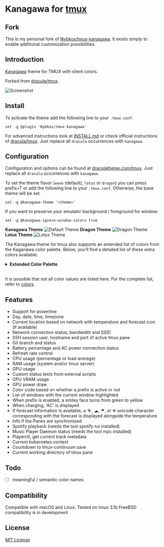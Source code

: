 # Kanagawa for [tmux](https://github.com/tmux/tmux/wiki)

## Fork

This is my personal fork of [Nybkox/tmux-kanagawa](https://github.com/Nybkox/tmux-kanagawa). It
exists simply to enable additional customization possibilities.

## Introduction

[Kanagawa](https://github.com/rebelot/kanagawa.nvim/tree/master) theme for TMUX with silent colors.

Forked from [dracula/tmux](https://github.com/dracula/tmux).

![Screenshot](./screenshot.png)

## Install

To activate the theme add the following line to your `.tmux.conf`.

    set -g @plugin 'Nybkox/tmux-kanagawa'

For advanced instructions look at [INSTALL.md](https://github.com/Nybkox/tmux-kanagawa/blob/master/INSTALL.md) or check official instructions of [dracula/tmux](https://draculatheme.com/tmux). Just replace all `dracula` occurrences with `kanagawa`.

## Configuration

Configuration and options can be found at [draculatheme.com/tmux](https://draculatheme.com/tmux).
Just replace all `dracula` occurrences with `kanagawa`.

To set the theme flavor (`wave` (default), `lotus` or `dragon`) you can press prefix+T or add the following line to your `.tmux.conf`. Otherwise, the base theme will be set.

```
set -g @kanagawa-theme '<theme>'
```

If you want to preserve your emulator background / foreground for window:

```
set -g @kanagawa-ignore-window-colors true
```

**Kanagawa Theme**
![Default Theme](./assets/themes/default.png)
**Dragon Theme**
![Dragon Theme](./assets/themes/dragon.png)
**Lotus Theme**
![Lotus Theme](./assets/themes/lotus.png)

The Kanagawa theme for tmux also supports an extended list of colors from the Kaganawa color palette. Below, you'll find a detailed list of these extra colors available.

<details>
<summary><strong>Extended Color Palette</strong></summary>

| Color Name      | Hex Value | Visual                                                  |
| --------------- | --------- | ------------------------------------------------------- |
| Autumn Green    | `#76946a` | ![Autumn Green](./assets/colors/autumn_green.svg)       |
| Autumn Orange   | `#dca561` | ![Autumn Orange](./assets/colors/autumn_orange.svg)     |
| Autumn Red      | `#c34043` | ![Autumn Red](./assets/colors/autumn_red.svg)           |
| Autumn Yellow   | `#dca561` | ![Autumn Yellow](./assets/colors/autumn_yellow.svg)     |
| Boat Yellow 1   | `#938056` | ![Boat Yellow 1](./assets/colors/boat_yellow_1.svg)     |
| Boat Yellow 2   | `#c0a36e` | ![Boat Yellow 2](./assets/colors/boat_yellow_2.svg)     |
| Carp Yellow     | `#e6c384` | ![Carp Yellow](./assets/colors/carp_yellow.svg)         |
| Crystal Blue    | `#7e9cd8` | ![Crystal Blue](./assets/colors/crystal_blue.svg)       |
| Dragon Blue     | `#658594` | ![Dragon Blue](./assets/colors/dragon_blue.svg)         |
| Dragon Green    | `#8a9a7b` | ![Dragon Green](./assets/colors/dragon_green.svg)       |
| Dragon Aqua     | `#8ea4a2` | ![Dragon Aqua](./assets/colors/dragon_aqua.svg)         |
| Dragon Orange   | `#b6927b` | ![Dragon Orange](./assets/colors/dragon_orange.svg)     |
| Fuji Gray       | `#727169` | ![Fuji Gray](./assets/colors/fuji_gray.svg)             |
| Fuji White      | `#dcd7ba` | ![Fuji White](./assets/colors/fuji_white.svg)           |
| Katana Gray     | `#717c7c` | ![Katana Gray](./assets/colors/katana_gray.svg)         |
| Light Blue      | `#a3d4d5` | ![Light Blue](./assets/colors/light_blue.svg)           |
| Old White       | `#c8c093` | ![Old White](./assets/colors/old_white.svg)             |
| Oni Violet      | `#957fb8` | ![Oni Violet](./assets/colors/oni_violet.svg)           |
| Peach Red       | `#ff5d62` | ![Peach Red](./assets/colors/peach_red.svg)             |
| Ronin Yellow    | `#ff9e3b` | ![Ronin Yellow](./assets/colors/ronin_yellow.svg)       |
| Sakura Pink     | `#d27e99` | ![Sakura Pink](./assets/colors/sakura_pink.svg)         |
| Samurai Red     | `#e82424` | ![Samurai Red](./assets/colors/samurai_red.svg)         |
| Spring Blue     | `#7fb4ca` | ![Spring Blue](./assets/colors/spring_blue.svg)         |
| Spring Green    | `#98bb6c` | ![Spring Green](./assets/colors/spring_green.svg)       |
| Spring Violet 1 | `#938aa9` | ![Spring Violet 1](./assets/colors/spring_violet_1.svg) |
| Spring Violet 2 | `#9cabca` | ![Spring Violet 2](./assets/colors/spring_violet_2.svg) |
| Sumi Ink 0      | `#16161d` | ![Sumi Ink 0](./assets/colors/sumi_ink_0.svg)           |
| Sumi Ink 1      | `#1e1f28` | ![Sumi Ink 1](./assets/colors/sumi_ink_1.svg)           |
| Sumi Ink 2      | `#1a1a22` | ![Sumi Ink 2](./assets/colors/sumi_ink_2.svg)           |
| Sumi Ink 3      | `#363646` | ![Sumi Ink 3](./assets/colors/sumi_ink_3.svg)           |
| Sumi Ink 4      | `#2a2a37` | ![Sumi Ink 4](./assets/colors/sumi_ink_4.svg)           |
| Sumi Ink 5      | `#363646` | ![Sumi Ink 5](./assets/colors/sumi_ink_5.svg)           |
| Sumi Ink 6      | `#54546D` | ![Sumi Ink 6](./assets/colors/sumi_ink_6.svg)           |
| Surimi Orange   | `#ffa066` | ![Surimi Orange](./assets/colors/surimi_orange.svg)     |
| Wave Aqua       | `#6a9589` | ![Wave Aqua](./assets/colors/wave_aqua.svg)             |
| Wave Aqua 2     | `#7aa89f` | ![Wave Aqua 2](./assets/colors/wave_aqua_2.svg)         |
| Wave Blue 1     | `#223249` | ![Wave Blue 1](./assets/colors/wave_blue_1.svg)         |
| Wave Blue 2     | `#2d4f67` | ![Wave Blue 2](./assets/colors/wave_blue_2.svg)         |
| Wawe Red        | `#e46876` | ![Wawe Red](./assets/colors/wawe_red.svg)               |
| Winter Blue     | `#252535` | ![Winter Blue](./assets/colors/winter_blue.svg)         |
| Winter Green    | `#2b3328` | ![Winter Green](./assets/colors/winter_green.svg)       |
| Winter Red      | `#43242b` | ![Winter Red](./assets/colors/winter_red.svg)           |
| Winter Yellow   | `#49443c` | ![Winter Yellow](./assets/colors/winter_yellow.svg)     |
| Lotus White 3   | `#f2ecbc` | ![Lotus White 3](./assets/colors/lotus_white_3.svg)     |
| Lotus Ink 1     | `#545464` | ![Lotus Ink 1](./assets/colors/lotus_ink_1.svg)         |
| Lotus Ink 2     | `#43436c` | ![Lotus Ink 2](./assets/colors/lotus_ink_2.svg)         |
| Lotus Red 2     | `#d7474b` | ![Lotus Red 2](./assets/colors/lotus_red_2.svg)         |
| Lotus Yellow 2  | `#836f4a` | ![Lotus Yellow 2](./assets/colors/lotus_yellow_2.svg)   |
| Lotus Teal 2    | `#6693bf` | ![Lotus Teal 2](./assets/colors/lotus_teal_2.svg)       |
| Lotus Gray 3    | `#8a8980` | ![Lotus Gray 3](./assets/colors/lotus_gray_3.svg)       |
| Lotus Pink      | `#b35b79` | ![Lotus Pink](./assets/colors/lotus_pink.svg)           |
| Lotus Cyan      | `#d7e3d8` | ![Lotus Cyan](./assets/colors/lotus_cyan.svg)           |
| Lotus Violet 1  | `#a09cac` | ![Lotus Violet 1](./assets/colors/lotus_violet_1.svg)   |
| Lotus Violet 2  | `#766b90` | ![Lotus Violet 2](./assets/colors/lotus_violet_2.svg)   |
| Lotus Orange    | `#cc6d00` | ![Lotus Orange](./assets/colors/lotus_orange.svg)       |
| Lotus Orange 2  | `#e98a00` | ![Lotus Orange 2](./assets/colors/lotus_orange_2.svg)   |
| Lotus Yellow    | `#77713f` | ![Lotus Yellow](./assets/colors/lotus_yellow.svg)       |
| Lotus Yellow 2  | `#836f4a` | ![Lotus Yellow 2](./assets/colors/lotus_yellow_2.svg)   |
| Lotus Yellow 3  | `#de9800` | ![Lotus Yellow 3](./assets/colors/lotus_yellow_3.svg)   |
| Lotus Gray 2    | `#716e61` | ![Lotus Gray 2](./assets/colors/lotus_gray_2.svg)       |
| Dragon Red      | `#c4746e` | ![Dragon Red](./assets/colors/dragon_red.svg)           |
| Dragon Pink     | `#a292a3` | ![Dragon Pink](./assets/colors/dragon_pink.svg)         |

</details><br>

It is possible that not all color values are listed here. For the complete list, refer to [colors](./scripts/colors.sh).

## Features

- Support for powerline
- Day, date, time, timezone
- Current location based on network with temperature and forecast icon (if available)
- Network connection status, bandwidth and SSID
- SSH session user, hostname and port of active tmux pane
- Git branch and status
- Battery percentage and AC power connection status
- Refresh rate control
- CPU usage (percentage or load average)
- RAM usage (system and/or tmux server)
- GPU usage
- Custom status texts from external scripts
- GPU VRAM usage
- GPU power draw
- Color code based on whether a prefix is active or not
- List of windows with the current window highlighted
- When prefix is enabled, a smiley face turns from green to yellow
- When charging, 'AC' is displayed
- If forecast information is available, a ☀, ☁, ☂, or ❄ unicode character corresponding with the forecast is displayed alongside the temperature
- Info if the Panes are synchronized
- Spotify playback (needs the tool spotify-tui installed)
- Music Player Daemon status (needs the tool mpc installed)
- Playerctl, get current track metadata
- Current kubernetes context
- Countdown to tmux-continuum save
- Current working directory of tmux pane

## Todo

- [ ] meaningful / semantic color names

## Compatibility

Compatible with macOS and Linux. Tested on tmux 3.1b
FreeBSD compatibility is in development

## License

[MIT License](./LICENSE)
